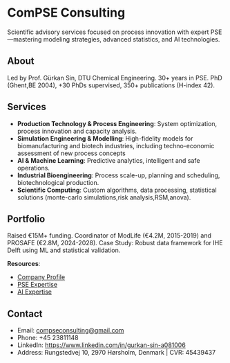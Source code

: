 # ComPSE Consulting

Scientific advisory services focused on process innovation with expert PSE—mastering modeling strategies, advanced 
statistics, and AI technologies.

## About
Led by Prof. Gürkan Sin, DTU Chemical Engineering. 30+ years in PSE. PhD (Ghent,BE 2004), +30 PhDs supervised, 350+ publications (H-index 42).

## Services
- **Production Technology & Process Engineering**: System optimization, process innovation and capacity analysis.
- **Simulation Engineering & Modelling**:  High-fidelity models for biomanufacturing and biotech industries, including techno-economic assessment of new process concepts
- **AI & Machine Learning**: Predictive analytics, intelligent and safe operations.
- **Industrial Bioengineering**: Process scale-up, planning and scheduling, biotechnological production.
- **Scientific Computing**: Custom algorithms, data processing, statistical solutions (monte-carlo simulations,risk analysis,RSM,anova).

## Portfolio
Raised €15M+ funding. Coordinator of ModLife (€4.2M, 2015-2019) and PROSAFE (€2.8M, 2024-2028). Case Study: Robust data framework for IHE Delft using ML and statistical validation.

**Resources**:
- [Company Profile](https://github.com/compse-consulting/tools/blob/main/ComPSE%20consultingDK.pdf)
- [PSE Expertise](https://raw.githubusercontent.com/compse-consulting/compse-tools/main/assets/BusinessCV_PSEExpertise.pdf)
- [AI Expertise](https://github.com/compse-consulting/tools/blob/main/BusinessCV_EmergingTechExpertise.pdf)

## Contact
- Email: compseconsulting@gmail.com
- Phone: +45 23811148
- LinkedIn: https://www.linkedin.com/in/gurkan-sin-a081006
- Address: Rungstedvej 10, 2970 Hørsholm, Denmark | CVR: 45439437
